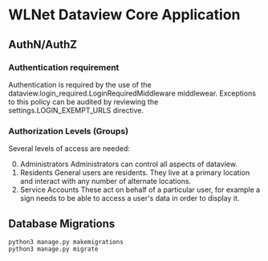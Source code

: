 WLNet Dataview Core Application
===============================

AuthN/AuthZ
----


### Authentication requirement

Authentication is required by the use of the dataview.login_required.LoginRequiredMiddleware middlewear. Exceptions to this policy can be audited by reviewing the settings.LOGIN_EXEMPT_URLS directive.

### Authorization Levels (Groups)

Several levels of access are needed:

0. Administrators
Administrators can control all aspects of dataview. 
1. Residents
General users are residents. They live at a primary location and interact with any number of alternate locations.
2. Service Accounts
These act on behalf of a particular user, for example a sign needs to be able to access a user's data in order to display it.



Database Migrations
----

````
python3 manage.py makemigrations
python3 manage.py migrate
````


